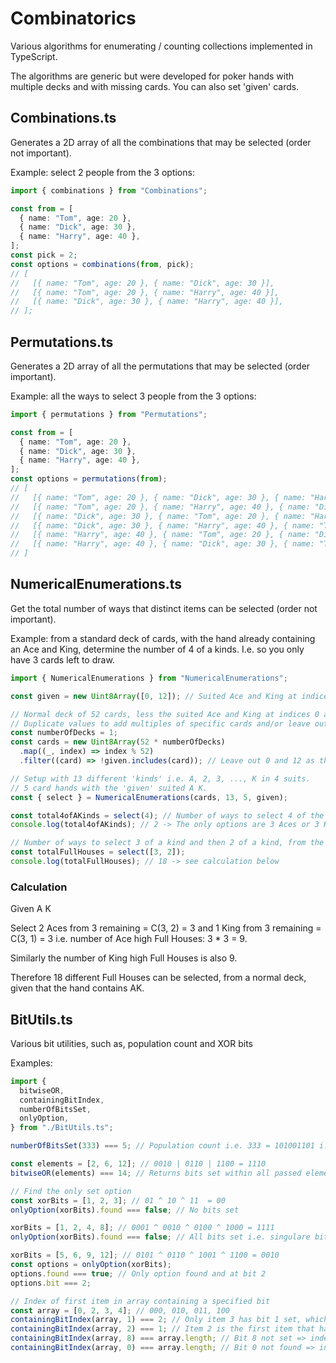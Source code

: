 # Combinatorics

Various algorithms for enumerating / counting collections implemented in
TypeScript.

The algorithms are generic but were developed for poker hands with multiple
decks and with missing cards. You can also set 'given' cards.

## Combinations.ts

Generates a 2D array of all the combinations that may be selected (order not
important).

Example: select 2 people from the 3 options:

```TypeScript
import { combinations } from "Combinations";

const from = [
  { name: "Tom", age: 20 },
  { name: "Dick", age: 30 },
  { name: "Harry", age: 40 },
];
const pick = 2;
const options = combinations(from, pick);
// [
//   [{ name: "Tom", age: 20 }, { name: "Dick", age: 30 }],
//   [{ name: "Tom", age: 20 }, { name: "Harry", age: 40 }],
//   [{ name: "Dick", age: 30 }, { name: "Harry", age: 40 }],
// ];
```

## Permutations.ts

Generates a 2D array of all the permutations that may be selected (order
important).

Example: all the ways to select 3 people from the 3 options:

```TypeScript
import { permutations } from "Permutations";

const from = [
  { name: "Tom", age: 20 },
  { name: "Dick", age: 30 },
  { name: "Harry", age: 40 },
];
const options = permutations(from);
// [
//   [{ name: "Tom", age: 20 }, { name: "Dick", age: 30 }, { name: "Harry", age: 40 }],
//   [{ name: "Tom", age: 20 }, { name: "Harry", age: 40 }, { name: "Dick", age: 30 }],
//   [{ name: "Dick", age: 30 }, { name: "Tom", age: 20 }, { name: "Harry", age: 40 }],
//   [{ name: "Dick", age: 30 }, { name: "Harry", age: 40 }, { name: "Tom", age: 20 }],
//   [{ name: "Harry", age: 40 }, { name: "Tom", age: 20 }, { name: "Dick", age: 30 }],
//   [{ name: "Harry", age: 40 }, { name: "Dick", age: 30 }, { name: "Tom", age: 20 }]
// ]
```

## NumericalEnumerations.ts

Get the total number of ways that distinct items can be selected (order not
important).

Example: from a standard deck of cards, with the hand already containing an Ace
and King, determine the number of 4 of a kinds. I.e. so you only have 3 cards
left to draw.

```TypeScript
import { NumericalEnumerations } from "NumericalEnumerations";

const given = new Uint8Array([0, 12]); // Suited Ace and King at indices 0 and 12

// Normal deck of 52 cards, less the suited Ace and King at indices 0 and 12.
// Duplicate values to add multiples of specific cards and/or leave out unwanted cards.
const numberOfDecks = 1;
const cards = new Uint8Array(52 * numberOfDecks)
  .map((_, index) => index % 52)
  .filter((card) => !given.includes(card)); // Leave out 0 and 12 as they are 'given'

// Setup with 13 different 'kinds' i.e. A, 2, 3, ..., K in 4 suits.
// 5 card hands with the 'given' suited A K.
const { select } = NumericalEnumerations(cards, 13, 5, given);

const total4ofAKinds = select(4); // Number of ways to select 4 of the same kind
console.log(total4ofAKinds); // 2 -> The only options are 3 Aces or 3 Kings

// Number of ways to select 3 of a kind and then 2 of a kind, from the remaining cards
const totalFullHouses = select([3, 2]);
console.log(totalFullHouses); // 18 -> see calculation below
```

### Calculation

Given A K

Select 2 Aces from 3 remaining = C(3, 2) = 3 and 1 King from 3 remaining =
C(3, 1) = 3 i.e. number of Ace high Full Houses: 3 * 3 = 9.

Similarly the number of King high Full Houses is also 9.

Therefore 18 different Full Houses can be selected, from a normal deck, given
that the hand contains AK.

## BitUtils.ts

Various bit utilities, such as, population count and XOR bits

Examples:

```TypeScript
import {
  bitwiseOR,
  containingBitIndex,
  numberOfBitsSet,
  onlyOption,
} from "./BitUtils.ts";

numberOfBitsSet(333) === 5; // Population count i.e. 333 = 101001101 i.e. 5 bits set

const elements = [2, 6, 12]; // 0010 | 0110 | 1100 = 1110
bitwiseOR(elements) === 14; // Returns bits set within all passed elements

// Find the only set option
const xorBits = [1, 2, 3]; // 01 ^ 10 ^ 11  = 00
onlyOption(xorBits).found === false; // No bits set

xorBits = [1, 2, 4, 8]; // 0001 ^ 0010 ^ 0100 ^ 1000 = 1111
onlyOption(xorBits).found === false; // All bits set i.e. singulare bit required

xorBits = [5, 6, 9, 12]; // 0101 ^ 0110 ^ 1001 ^ 1100 = 0010
const options = onlyOption(xorBits);
options.found === true; // Only option found and at bit 2
options.bit === 2;

// Index of first item in array containing a specified bit
const array = [0, 2, 3, 4]; // 000, 010, 011, 100
containingBitIndex(array, 1) === 2; // Only item 3 has bit 1 set, which is at index 2 of the array
containingBitIndex(array, 2) === 1; // Item 2 is the first item that has bit 2 set, i.e. index = 1
containingBitIndex(array, 8) === array.length; // Bit 8 not set => index out of range
containingBitIndex(array, 0) === array.length; // Bit 0 not found => index out of range
```
